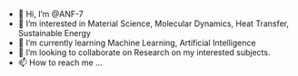 - 👋 Hi, I’m @ANF-7
- 👀 I’m interested in Material Science, Molecular Dynamics, Heat Transfer, Sustainable Energy 
- 🌱 I’m currently learning Machine Learning, Artificial Intelligence
- 💞️ I’m looking to collaborate on Research on my interested subjects.
- 📫 How to reach me ...

<!---
ANF-7/ANF-7 is a ✨ special ✨ repository because its `README.md` (this file) appears on your GitHub profile.
You can click the Preview link to take a look at your changes.
--->
